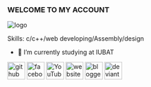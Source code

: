 ### WELCOME TO MY ACCOUNT
![logo](https://scontent.fdac23-1.fna.fbcdn.net/v/t1.6435-9/158289050_2559952004298456_8848406000681823195_n.jpg?_nc_cat=109&ccb=1-7&_nc_sid=e3f864&_nc_eui2=AeHncpyG04kKeSHD3fY4uPIO_Nst49d-Ahz82y3j134CHJ9BFKPNDGE3nE0AaovLNENwHcRWN9JuolT0mWoWv1DV&_nc_ohc=my9y_T5HoRAAX9vcuZV&_nc_ht=scontent.fdac23-1.fna&oh=00_AfABuckh7jiITewx0AYC4JwLIljF-LPtOFiqf35HxA9tVQ&oe=63A6C746)


Skills: c/c++/web developing/Assembly/design

- 🔭 I’m currently studying at IUBAT 


[<img src='https://cdn.jsdelivr.net/npm/simple-icons@3.0.1/icons/github.svg' alt='github' height='40'>](https://github.com/https://github.com/Apurba3036)  [<img src='https://cdn.jsdelivr.net/npm/simple-icons@3.0.1/icons/facebook.svg' alt='facebook' height='40'>](https://www.facebook.com/https://www.facebook.com/apurba.rahman.79/)  [<img src='https://cdn.jsdelivr.net/npm/simple-icons@3.0.1/icons/youtube.svg' alt='YouTube' height='40'>](https://www.youtube.com/channel/https://www.youtube.com/channel/UCXjmlCM97cCQB34IVEy3W5Q)  [<img src='https://cdn.jsdelivr.net/npm/simple-icons@3.0.1/icons/icloud.svg' alt='website' height='40'>](https://iubat.academia.edu/NazmusSakibApurba3036)  [<img src='https://cdn.jsdelivr.net/npm/simple-icons@3.0.1/icons/blogger.svg' alt='blogger' height='40'>](https://englishglossary123.blogspot.com/)  [<img src='https://cdn.jsdelivr.net/npm/simple-icons@3.0.1/icons/deviantart.svg' alt='deviantart' height='40'>](https://www.deviantart.com/apurba1233)  

 

